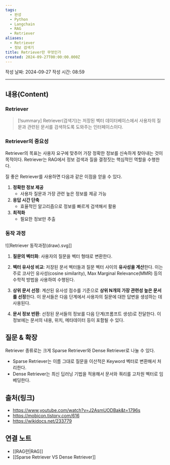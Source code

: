 ```yaml
---
tags:
  - 완성
  - Python
  - Langchain
  - RAG
  - Retriever
aliases:
  - Retriever
  - 정보 검색기
title: Retriever란 무엇인가
created: 2024-09-27T00:00:00.000Z
---
```

작성 날짜: 2024-09-27
작성 시간: 08:59


----
## 내용(Content)

### Retriever

>[!summary]
> Retriever(검색기)는 저장된 벡터 데이터베이스에서 사용자의 질문과 관련된 문서를 검색하도록 도와주는 인터페이스이다. 

### Retriever의 중요성

Retriever의 목표는 사용자 요구에 맞추어 가장 정확한 정보를 신속하게 찾아내는 것이 목적이다. Retriever는 RAG에서 정보 검색과 질을 결정짓는 핵심적인 역할을 수행한다.

질 좋은 Retriever를 사용하면 다음과 같은 이점을 얻을 수 있다.

1. **정확한 정보 제공**
	- 사용자 질문과 가장 관련 높은 정보를 제공 가능
2. **응답 시간 단축**
	- 효율적인 알고리즘으로 정보를 빠르게 검색해서 활용
3. **최적화**
	- 필요한 정보만 추출

### 동작 과정

![[Retriever 동작과정(draw).svg]]

1. **질문의 벡터화**: 사용자의 질문을 벡터 형태로 변환한다.
    
2. **벡터 유사성 비교**: 저장된 문서 벡터들과 질문 벡터 사이의 **유사성을 계산**한다. 이는 주로 코사인 유사성(cosine similarity), Max Marginal Relevance(MMR) 등의 수학적 방법을 사용하여 수행된다.
    
3. **상위 문서 선정**: 계산된 유사성 점수를 기준으로 **상위 N개의 가장 관련성 높은 문서를 선정**한다. 이 문서들은 다음 단계에서 사용자의 질문에 대한 답변을 생성하는 데 사용된다.
    
4. **문서 정보 반환**: 선정된 문서들의 정보를 다음 단계(프롬프트 생성)로 전달한다. 이 정보에는 문서의 내용, 위치, 메타데이터 등이 포함될 수 있다.

## 질문 & 확장

Retriever 종류로는 크게 Sparse Retriever와 Dense Retriever로 나눌 수 있다.
- Sparse Retriever는 이름 그대로 질문을 이산적은 Keyword 벡터로 변환해서 처리한다.
- Dense Retriever는 최신 딥러닝 기법을 적용해서 문서와 쿼리를 고차원 벡터로 임베딩한다. 

## 출처(링크)

- https://www.youtube.com/watch?v=J2AsmUODBak&t=1796s
- https://mobicon.tistory.com/616
- https://wikidocs.net/233779
## 연결 노트

- [[RAG란|RAG]]
- [[Sparse Retriever VS Dense Retriever]]
